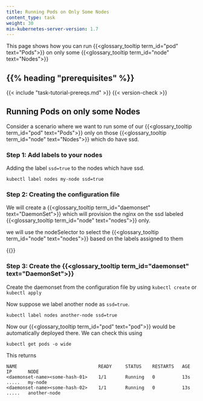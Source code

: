 ```yaml
---
title: Running Pods on Only Some Nodes
content_type: task
weight: 30
min-kubernetes-server-version: 1.7
---
```

<!-- overview -->

This page shows how you can run {{<glossary_tooltip term_id="pod" text="Pods">}} on only some {{<glossary_tooltip term_id="node" text="Nodes">}}

## {{% heading "prerequisites" %}}

{{< include "task-tutorial-prereqs.md" >}} {{< version-check >}}

## Running Pods on only some Nodes

Consider a scenario where we want to run some of our {{<glossary_tooltip term_id="pod" text="Pods">}} only on those {{<glossary_tooltip term_id="node" text="Nodes">}} which do have ssd. 

### Step 1: Add labels to your nodes

Adding the label `ssd=true` to the nodes which have ssd.

```shell
kubectl label nodes my-node ssd=true
```

### Step 2: Creating the configuration file

We will create a {{<glossary_tooltip term_id="daemonset" text="DaemonSet">}} which will provision the nginx on the ssd labeled {{<glossary_tooltip term_id="node" text="nodes">}} only.

we will use the nodeSelector to select the {{<glossary_tooltip term_id="node" text="nodes">}} based on the labels assigned to them

{{<codenew file="controllers/daemonset-label-selector.yaml">}}

### Step 3: Create the {{<glossary_tooltip term_id="daemonset" text="DaemonSet">}}

Create the daemonset from the configuration file by using `kubectl create` or `kubectl apply`

Now suppose we label another node as `ssd=true`.

```shell
kubectl label nodes another-node ssd=true
```

Now our {{<glossary_tooltip term_id="pod" text="pod">}} would be automatically deployed there. We can check this using

```shell
kubectl get pods -o wide
```
This returns

```
NAME                              READY     STATUS    RESTARTS   AGE    IP      NODE
<daemonset-name><some-hash-01>    1/1       Running   0          13s    .....   my-node
<daemonset-name><some-hash-02>    1/1       Running   0          13s    .....   another-node
```